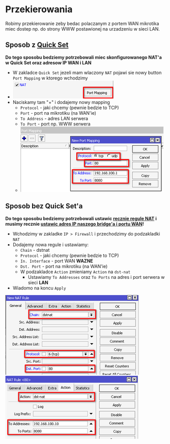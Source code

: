 # Przekierowania
Robimy przekierowanie zeby bedac polaczanym z portem WAN mikrotika miec dostep np. do strony WWW postawionej na urzadzeniu w sieci LAN.

## Sposob z [Quick Set](/mikrotik/QuickSet.md)
**Do tego sposobu bedziemy potrzebowali miec skonfigurowanego NAT'a w Quick Set oraz adresow IP WAN i LAN**

- W zakladce `Quick Set` jezeli mam wlaczony `NAT` pojawi sie nowy button `Port Mapping` w ktorego wchodzimy
- ![](/images/redir_portmapping.png)
- Naciskamy tam "+" i dodajemy nowy mapping
  - `Protocol` - jaki chcemy (pewnie bedzie to TCP)
  - `Port` - port na mikrotiku (na WAN'ie)
  - `To Address` - adres LAN serwera
  - `To Port` - port np. WWW serwera 
  - ![](/images/redir_portmapping_new.png)

## Sposob bez Quick Set'a
**Do tego sposobu bedziemy potrzebowali ustawic [recznie regule NAT](/mikrotik/NAT.md#sposob-tworzac-regule-nat-recznie) i musimy recznie [ustawic adres IP naszego bridge'a i portu WAN](/mikrotik/Addressess.md)!**

- Wchodzimy w zakladke `IP > Firewall` i przechodzimy do podzakladki `NAT`
- Dodajemy nowa regule i ustawiamy:
  - `Chain` - dstnat
  - `Protocol` - jaki chcemy (pewnie bedzie to TCP)
  - `In. Interface` - port WAN **WAZNE**
  - `Dst. Port` - port na mikrotiku (na WAN'ie)
  - W podzakladce `Action` zmieniamy `Action` na `dst-nat`
    - Ustawiamy `To Addresses` oraz `To Ports` na adres i port serwera w sieci **LAN**
- Wiadomo na koncu `Apply`

![](/images/redir_general_tab.png)
![](/images/redir_action_tab.png)
